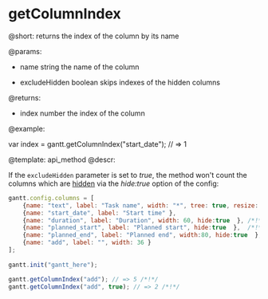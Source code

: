getColumnIndex
=============

@short:
	returns the index of the column by its name

@params:
- name		string			the name of the column
* excludeHidden		boolean			skips indexes of the hidden columns

@returns:
- index		number			the index of the column

@example:

var index = gantt.getColumnIndex("start_date"); // => 1

@template:	api_method
@descr:

If the `excludeHidden` parameter is set to *true*, the method won't count the columns which are [hidden](desktop/specifying_columns.md#visibility) via the *hide:true* option of the config:

~~~js
gantt.config.columns = [
    {name: "text", label: "Task name", width: "*", tree: true, resize: true },
    {name: "start_date", label: "Start time" },
    {name: "duration", label: "Duration", width: 60, hide:true  }, /*!*/
    {name: "planned_start", label: "Planned start", hide:true  },  /*!*/
    {name: "planned_end", label: "Planned end", width:80, hide:true  }, /*!*/
    {name: "add", label: "", width: 36 }
];
 
gantt.init("gantt_here");

gantt.getColumnIndex("add"); // => 5 /*!*/
gantt.getColumnIndex("add", true); // => 2 /*!*/
~~~